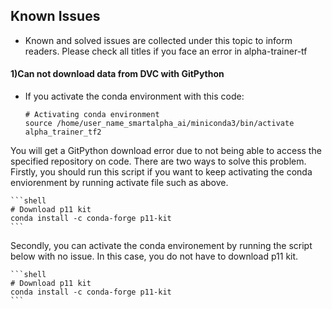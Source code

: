 ## Known Issues

- Known and solved issues are collected under this topic to inform readers. Please check all titles if you face an error in alpha-trainer-tf

#### 1)Can not download data from DVC with GitPython

- If you activate the conda environment with this code:

    ```shell
    # Activating conda environment
    source /home/user_name_smartalpha_ai/miniconda3/bin/activate alpha_trainer_tf2
    ```

You will get a GitPython download error due to not being able to access the specified repository on code. There are two ways to solve this problem. Firstly, you should run this script if you want to keep activating the conda enviorenment by running activate file such as above.

    ```shell
    # Download p11 kit
    conda install -c conda-forge p11-kit
    ```
Secondly, you can activate the conda environement by running the script below with no issue. In this case, you do not have to download p11 kit.

    ```shell
    # Download p11 kit
    conda install -c conda-forge p11-kit
    ```
